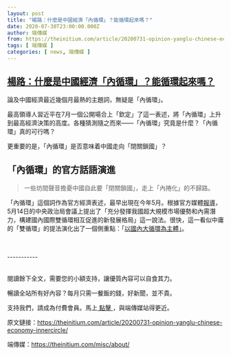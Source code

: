 ```yaml
---
layout: post
title: "楊路：什麼是中國經濟「內循環」？能循環起來嗎？"
date: 2020-07-30T23:00:00.000Z
author: 端傳媒
from: https://theinitium.com/article/20200731-opinion-yanglu-chinese-economy-innercircle/
tags: [ 端傳媒 ]
categories: [ news, 端傳媒 ]
---
```

<!--1596150000000-->
[楊路：什麼是中國經濟「內循環」？能循環起來嗎？](https://theinitium.com/article/20200731-opinion-yanglu-chinese-economy-innercircle/)
------

<div>
<section>  <article><p>論及中國經濟最近幾個月最熱的主題詞，無疑是「內循環」。</p><p>最高領導人習近平在7月一個公開場合上「欽定」了這一表述，將「內循環」上升到最高經濟決策的高度。各種猜測隨之而來——「內循環」究竟是什麼？「內循環」真的可行嗎？</p><p>更重要的是，「內循環」是否意味着中國走向「閉關鎖國」？</p><h2>「內循環」的官方話語演進</h2><blockquote><p>一些坊間聲音擔憂中國自此要「閉關鎖國」，走上「內捲化」的不歸路。</p></blockquote><p>「內循環」這個詞作為官方經濟表述，最早出現在今年5月。根據官方媒體<a href="http://opinion.people.com.cn/n1/2020/0516/c1003-31711809.html">報導</a>，5月14日的中央政治局會議上提出了「充分發揮我國超大規模市場優勢和內需潛力，構建國內國際雙循環相互促進的新發展格局」這一說法。很快，這一看似中庸的「雙循環」的提法演化出了一個側重點：「<a href="http://money.people.com.cn/n1/2020/0528/c42877-31726881.html">以國內大循環為主體」</a>。</p>                                                <br><br>-----------<br><br><p>閱讀餘下全文，需要您的小額支持，讓優質內容可以自食其力。</p><p>暢讀全站所有好內容？每月只需一餐飯的錢，好新聞，並不貴。</p><p>支持我們，請成為付費會員。馬上<a href="https://theinitium.com/subscription/offers/"> 點擊 </a>，與端傳媒站得更近。</p></article>  <footer>          <p>        <span>原文鏈接：</span><a href="https://theinitium.com/article/20200731-opinion-yanglu-chinese-economy-innercircle/">https://theinitium.com/article/20200731-opinion-yanglu-chinese-economy-innercircle/</a>      </p>      <p>        <span>端傳媒：</span><a href="https://theinitium.com/misc/about/">https://theinitium.com/misc/about/</a>      </p>      </footer></section>
</div>
